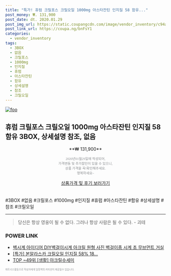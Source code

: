 ```yaml
--- 
title: "특가! 휴럼 크릴포스 크릴오일 1000mg 아스타잔틴 인지질 58 함유..." 
post_money: ₩. 131,900 
post_date: dt. 2020.01.29 
post_img_url: https://static.coupangcdn.com/image/vendor_inventory/c94a/0eeb3841b0cb527d633992772f4aeb7c2e2e5638e055ff15c4d1fb5d6158.jpg 
post_link_url: https://coupa.ng/bnFsY1 
categories: 
  - vendor_inventory 
tags: 
  - 3BOX 
  - 없음 
  - 크릴포스 
  - 1000mg 
  - 인지질 
  - 휴럼 
  - 아스타잔틴 
  - 함유 
  - 상세설명 
  - 참조 
  - 크릴오일 
--- 
```

[![foo](https://static.coupangcdn.com/image/vendor_inventory/c94a/0eeb3841b0cb527d633992772f4aeb7c2e2e5638e055ff15c4d1fb5d6158.jpg)](https://coupa.ng/bnFsY1) 

## 휴럼 크릴포스 크릴오일 1000mg 아스타잔틴 인지질 58 함유 3BOX, 상세설명 참조, 없음 
<p style="text-align: center;">**₩ 131,900**</p> 
<p style="text-align: center;"><span style="color: #898c8f; font-family: Georgia,Times,serif; font-size: 0.75em;">2020년01월29일에 작성되어, <br>가격변동 및 추가할인이 있을 수 있으니,<br> 상품 가격을 꼭!확인해주세요.<br>행복하세요~</span> 
</p>	 
<div markdown="0" style="text-align: center;"><a href="https://coupa.ng/bnFsY1" class="btn btn--success">상품가격 및 후기 보러가기</a></div> 
<br><br> 
  #3BOX #없음 #크릴포스 #1000mg #인지질 #휴럼 #아스타잔틴 #함유 #상세설명 #참조 #크릴오일 
<hr> 

> 당신은 항상 영웅이 될 수 없다. 그러나 항상 사람은 될 수 있다. - 괴테 


### POWER LINK

* <a href="https://blog.naver.com/fasyy4321/221790743131" target="_blank">벽시계 아이디어 DIY벽걸이시계 아크릴 원형 사진 벽걸이종 시계 초 무브먼트 거실</a>
* <a href="https://blog.naver.com/an0733/221789492740" target="_blank">[특가] 본알라스카 크릴오일 인지질 58% 18...</a>
* <a href="https://blog.naver.com/fasyy4321/221783832644" target="_blank"> TOP ~49위 [생활] 아크릴수세미</a>

<span style="color: #898c8f; font-family: Georgia,Times,serif; font-size: 0.55em;">파트너스활동으로 작성자에게 일정액의 커미션이 제공될수 있습니다.</span> 
